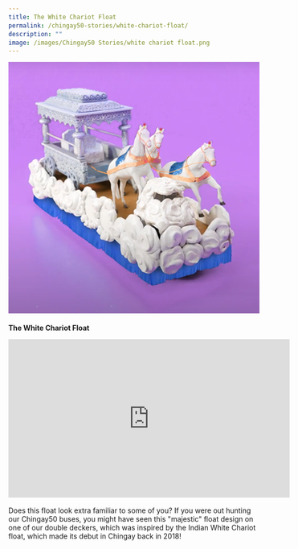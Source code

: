 ```yaml
---
title: The White Chariot Float
permalink: /chingay50-stories/white-chariot-float/
description: ""
image: /images/Chingay50 Stories/white chariot float.png
---
```

![White Chariot Float](/images/Chingay50%20Stories/white%20chariot%20float.png)
<br></br>
**The White Chariot Float**

<iframe width="560" height="315" src="https://www.youtube.com/embed/l7cPZ4pxAKY" title="YouTube video player" frameborder="0" allow="accelerometer; autoplay; clipboard-write; encrypted-media; gyroscope; picture-in-picture" allowfullscreen></iframe>

Does this float look extra familiar to some of you? If you were out hunting our Chingay50 buses, you might have seen this "majestic" float design on one of our double deckers, which was inspired by the Indian White Chariot float, which made its debut in Chingay back in 2018!